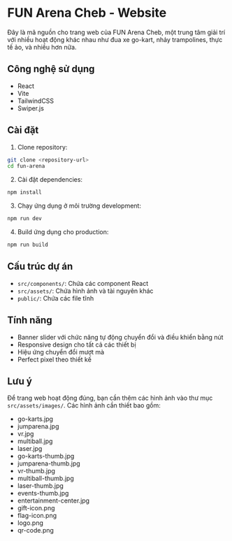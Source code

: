 # FUN Arena Cheb - Website

Đây là mã nguồn cho trang web của FUN Arena Cheb, một trung tâm giải trí với nhiều hoạt động khác nhau như đua xe go-kart, nhảy trampolines, thực tế ảo, và nhiều hơn nữa.

## Công nghệ sử dụng

- React
- Vite
- TailwindCSS
- Swiper.js

## Cài đặt

1. Clone repository:

```bash
git clone <repository-url>
cd fun-arena
```

2. Cài đặt dependencies:

```bash
npm install
```

3. Chạy ứng dụng ở môi trường development:

```bash
npm run dev
```

4. Build ứng dụng cho production:

```bash
npm run build
```

## Cấu trúc dự án

- `src/components/`: Chứa các component React
- `src/assets/`: Chứa hình ảnh và tài nguyên khác
- `public/`: Chứa các file tĩnh

## Tính năng

- Banner slider với chức năng tự động chuyển đổi và điều khiển bằng nút
- Responsive design cho tất cả các thiết bị
- Hiệu ứng chuyển đổi mượt mà
- Perfect pixel theo thiết kế

## Lưu ý

Để trang web hoạt động đúng, bạn cần thêm các hình ảnh vào thư mục `src/assets/images/`. Các hình ảnh cần thiết bao gồm:

- go-karts.jpg
- jumparena.jpg
- vr.jpg
- multiball.jpg
- laser.jpg
- go-karts-thumb.jpg
- jumparena-thumb.jpg
- vr-thumb.jpg
- multiball-thumb.jpg
- laser-thumb.jpg
- events-thumb.jpg
- entertainment-center.jpg
- gift-icon.png
- flag-icon.png
- logo.png
- qr-code.png
